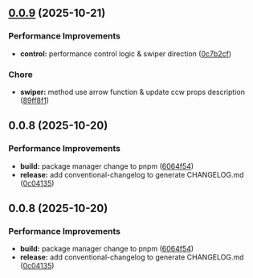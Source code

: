 ## [0.0.9](https://github.com/mrmosssir/vue-roller-swiper/compare/v0.0.8...v0.0.9) (2025-10-21)

### Performance Improvements

- **control:** performance control logic & swiper direction ([0c7b2cf](https://github.com/mrmosssir/vue-roller-swiper/commit/0c7b2cf))

### Chore

- **swiper:** method use arrow function & update ccw props description ([89ff8f1](https://github.com/mrmosssir/vue-roller-swiper/commit/89ff8f1))

## 0.0.8 (2025-10-20)

### Performance Improvements

- **build:** package manager change to pnpm ([6064f54](https://github.com/mrmosssir/vue-roller-swiper/commit/6064f541fcf19b68214584f8606cb6a4c9d81638))
- **release:** add conventional-changelog to generate CHANGELOG.md ([0c04135](https://github.com/mrmosssir/vue-roller-swiper/commit/0c04135841deeb79b2f687c9ed903bc740daa476))

## 0.0.8 (2025-10-20)

### Performance Improvements

- **build:** package manager change to pnpm ([6064f54](https://github.com/mrmosssir/vue-roller-swiper/commit/6064f541fcf19b68214584f8606cb6a4c9d81638))
- **release:** add conventional-changelog to generate CHANGELOG.md ([0c04135](https://github.com/mrmosssir/vue-roller-swiper/commit/0c04135841deeb79b2f687c9ed903bc740daa476))
